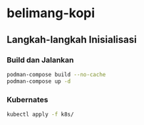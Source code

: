 # belimang-kopi
## Langkah-langkah Inisialisasi

###  Build dan Jalankan

```bash
podman-compose build --no-cache
podman-compose up -d
```


###   Kubernates

```bash
kubectl apply -f k8s/
```
